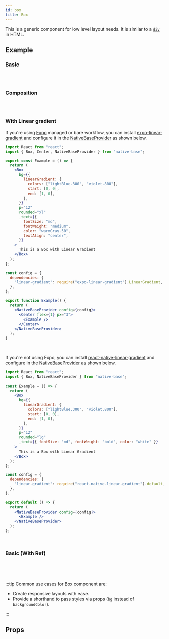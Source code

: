 ```yaml
---
id: box
title: Box
---
```


This is a generic component for low level layout needs. It is similar to a [`div`](https://developer.mozilla.org/en-US/docs/Web/HTML/Element/div) in HTML.

## Example

### Basic

```ComponentSnackPlayer path=components,primitives,Box,basic.tsx

```

<br/>

### Composition

```ComponentSnackPlayer path=components,primitives,Box,composition.tsx

```

<br/>

### With Linear gradient

If you're using [Expo](https://docs.expo.io/) managed or bare workflow, you can install [expo-linear-gradient](https://docs.expo.io/versions/latest/sdk/linear-gradient/) and configure it in the [NativeBaseProvider](setup-provider#add-external-dependencies-optional) as shown below.

```jsx isLive
import React from "react";
import { Box, Center, NativeBaseProvider } from "native-base";

export const Example = () => {
  return (
    <Box
      bg={{
        linearGradient: {
          colors: ["lightBlue.300", "violet.800"],
          start: [0, 0],
          end: [1, 0],
        },
      }}
      p="12"
      rounded="xl"
      _text={{
        fontSize: "md",
        fontWeight: "medium",
        color: "warmGray.50",
        textAlign: "center",
      }}
    >
      This is a Box with Linear Gradient
    </Box>
  );
};

const config = {
  dependencies: {
    "linear-gradient": require("expo-linear-gradient").LinearGradient,
  },
};

export function Example() {
  return (
    <NativeBaseProvider config={config}>
      <Center flex={1} px="3">
        <Example />
      </Center>
    </NativeBaseProvider>
  );
}
```

<br/>

If you're not using Expo, you can install [react-native-linear-gradient](https://www.npmjs.com/package/react-native-linear-gradient) and configure in the [NativeBaseProvider](setup-provider#add-external-dependencies-optional) as shown below.

```jsx
import React from "react";
import { Box, NativeBaseProvider } from "native-base";

const Example = () => {
  return (
    <Box
      bg={{
        linearGradient: {
          colors: ["lightBlue.300", "violet.800"],
          start: [0, 0],
          end: [1, 0],
        },
      }}
      p="12"
      rounded="lg"
      _text={{ fontSize: "md", fontWeight: "bold", color: "white" }}
    >
      This is a Box with Linear Gradient
    </Box>
  );
};

const config = {
  dependencies: {
    "linear-gradient": require("react-native-linear-gradient").default,
  },
};

export default () => {
  return (
    <NativeBaseProvider config={config}>
      <Example />
    </NativeBaseProvider>
  );
};
```

<br/>

### Basic (With Ref)

```ComponentSnackPlayer path=components,primitives,Box,WithRef.tsx

```

<br/>
<br/>

:::tip Common use cases for Box component are:

- Create responsive layouts with ease.
- Provide a shorthand to pass styles via props (`bg` instead of `backgroundColor`).

:::

## Props

```ComponentPropTable path=primitives,Box,index.tsx showStylingProps=true

```
